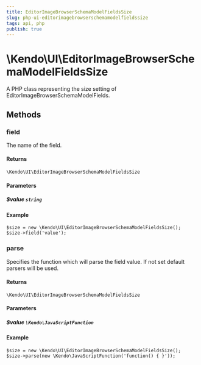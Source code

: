 ```yaml
---
title: EditorImageBrowserSchemaModelFieldsSize
slug: php-ui-editorimagebrowserschemamodelfieldssize
tags: api, php
publish: true
---
```


# \Kendo\UI\EditorImageBrowserSchemaModelFieldsSize

A PHP class representing the size setting of EditorImageBrowserSchemaModelFields.


## Methods

### field
The name of the field.

#### Returns
`\Kendo\UI\EditorImageBrowserSchemaModelFieldsSize`

#### Parameters

##### $value `string`



#### Example 
    $size = new \Kendo\UI\EditorImageBrowserSchemaModelFieldsSize();
    $size->field('value');

### parse
Specifies the function which will parse the field value. If not set default parsers will be used.

#### Returns
`\Kendo\UI\EditorImageBrowserSchemaModelFieldsSize`

#### Parameters

##### $value `\Kendo\JavaScriptFunction`



#### Example 
    $size = new \Kendo\UI\EditorImageBrowserSchemaModelFieldsSize();
    $size->parse(new \Kendo\JavaScriptFunction('function() { }'));

